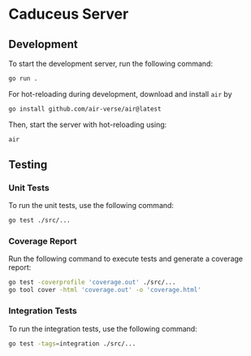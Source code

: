 # Caduceus Server

## Development

To start the development server, run the following command:

```bash
go run .
```

For hot-reloading during development, download and install `air` by

```bash
go install github.com/air-verse/air@latest
```

Then, start the server with hot-reloading using:

```bash
air
```

## Testing

### Unit Tests

To run the unit tests, use the following command:

```bash
go test ./src/...
```

### Coverage Report

Run the following command to execute tests and generate a coverage report:

```bash
go test -coverprofile 'coverage.out' ./src/...
go tool cover -html 'coverage.out' -o 'coverage.html'
```

### Integration Tests

To run the integration tests, use the following command:

```bash
go test -tags=integration ./src/...
```
